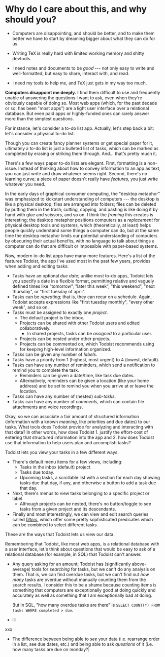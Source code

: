 # Why do I care about this, and why should you?

- Computers are disappointing, and should be better, and to make them better we
  have to start by dreaming bigger about what they can do for us.

- Writing TeX is really hard with limited working memory and shitty devtools.

- I need notes and documents to be *good* --- not only easy to write and
  well-formatted, but easy to share, interact with, and read.

- I need my tools to help me, and TeX just gets in my way too much.

**Computers disappoint me deeply.** I find them difficult to use and frequently
unable of answering the questions I want to ask, even when they're obviously
capable of doing so. Most web apps (which, for the past decade or so, has been
"most apps") are a light user interface over a relational database. But even
paid apps or highly-funded ones can rarely answer more than the simplest
questions.

For instance, let's consider a to-do list app. Actually, let's step back a bit:
let's consider a physical to-do list.

Though you can create fancy planner systems or get special paper for it,
ultimately a to-do list is just a bulleted list of tasks, which can be marked
as completed by erasing or striking them through. And... that's pretty much it.

There's a few ways paper to-do lists are elegant. First, formatting is a
non-issue. Instead of thinking about how to convey information to an app as
text, you can just write and draw whatever seems right. Second, there's no
learning curve; a piece of paper doesn't really have *features*, you just write
whatever you need.

In the early days of graphical consumer computing, the "desktop metaphor" was
emphasized to kickstart understanding of computers --- the desktop is like a
physical desktop; files are arranged into folders; files can be deleted by
putting them in the trash; cutting, copying, and pasting is like doing it by
hand with glue and scissors, and so on. I think the *framing* this creates is
interesting; the desktop metaphor positions computers as a *replacement* for
physical desktop tools and systems, which (theoretically, at least) helps
people quickly understand some things a computer can do, but at the same time
the desktop metaphor limits our potential understanding of computers by
obscuring their actual benefits, with no language to talk about things a
computer can do that are difficult or impossible with paper-based systems.

Now, modern to-do list apps have many more features. Here's a list of the
features Todoist, the app I've used most in the past few years, provides when
adding and editing tasks:

- Tasks have an optional *due date*; unlike most to-do apps, Todoist lets you
  specify a date in a flexible format, permitting relative and vaguely defined
  times like "tomorrow", "later this week", "this weekend", "next thursday", or
  "first tuesday of april".
- Tasks can be *repeating*; that is, they can recur on a schedule. Again,
  Todoist accepts expressions like "first tuesday monthly", "every other week",
  and so on.
- Tasks must be assigned to exactly one *project*.
  - The default project is the inbox.
  - Projects can be shared with other Todoist users and edited collaboratively.
    - In shared projects, tasks can be *assigned* to a particular user.
  - Projects can be nested under other projects.
  - Projects can be commented on, which Todoist recommends using for keeping
    high-level information organized.
- Tasks can be given any number of *labels*.
- Tasks have a priority from 1 (highest, most urgent) to 4 (lowest, default).
- Tasks can have any number of reminders, which send a notification to remind
  you to complete the task.
  - Reminders can be given a date/time, like task due dates.
  - Alternatively, reminders can be given a location (like your home address)
    and be set to remind you when you arrive at or leave the location.
- Tasks can have any number of (nested) *sub-tasks*.
- Tasks can have any number of *comments*, which can contain file attachments
  and voice recordings.

Okay, so we can associate a fair amount of structured information (information
with a known *meaning*, like priorities and due dates) to our tasks. What tools
does Todoist provide for analyzing and interacting with that data? In other
words, how does Todoist 1. justify the effort-cost of entering that structured
information into the app and 2. how does Todoist use that information to help
users plan and accomplish tasks?

Todoist lets you view your tasks in a few different ways.

- There's default menu items for a few views, including:
  - Tasks in the inbox (default) project.
  - Tasks due today.
  - Upcoming tasks, a scrollable list with a section for each day showing tasks
    due that day, if any, and otherwise a button to add a task due that day.
- Next, there's menus to view tasks belonging to a specific project or label.
  - Although projects can be nested, there's no button/toggle to see tasks from
    a given project and its descendants.
- Finally and most interestingly, we can view and edit search queries called
  [*filters*][todoist-filters], which offer some pretty sophisticated
  predicates which can be combined to select different tasks.

These are the ways that Todoist lets us view our data.

Remembering that Todoist, like most web apps, is a relational database with a
user interface, let's think about questions that would be easy to ask of a
relational database (for example, in SQL) that Todoist can't answer.

- Any query asking for an amount; Todoist has (significantly above-average)
  tools for *searching* for tasks, but we can't do any analysis on them. That
  is, we can find overdue tasks, but we can't find out *how many* tasks are
  overdue without manually counting them from the search results. I consider
  this to be a shame because counting items is something that computers are
  exceptionally good at doing quickly and accurately as well as something that
  I am exceptionally bad at doing.

  But in SQL, "how many overdue tasks are there" is `SELECT COUNT(*) FROM
  tasks WHERE completed > due`.

- lll

xxx

- The difference between being able to *see* your data (i.e. rearrange order in
  a list, see due dates, etc.) and being able to ask *questions* of it (i.e.
  how many tasks are due on monday?)

[todoist-filters]: https://todoist.com/help/articles/introduction-to-filters
